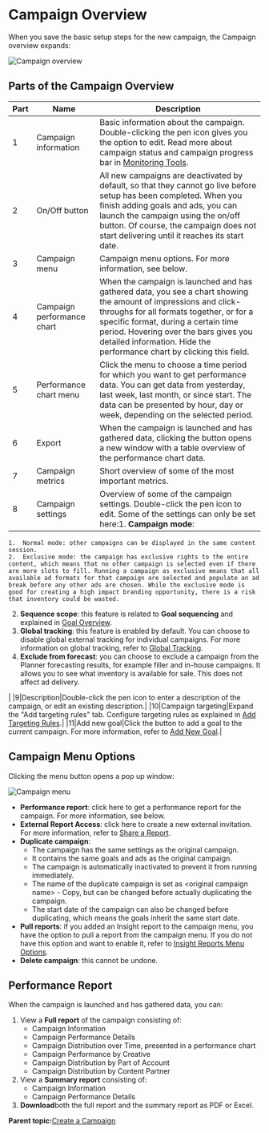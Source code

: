 # Campaign Overview

When you save the basic setup steps for the new campaign, the Campaign overview expands:

![Campaign overview](../../image/pulse_campaigns_campaign_overview.png)

## Parts of the Campaign Overview

|Part|Name|Description|
|----|----|-----------|
|1|Campaign information|Basic information about the campaign. Double-clicking the pen icon gives you the option to edit. Read more about campaign status and campaign progress bar in [Monitoring Tools](monitoring_tools.md).|
|2|On/Off button|All new campaigns are deactivated by default, so that they cannot go live before setup has been completed. When you finish adding goals and ads, you can launch the campaign using the on/off button. Of course, the campaign does not start delivering until it reaches its start date.|
|3|Campaign menu|Campaign menu options. For more information, see below.|
|4|Campaign performance chart|When the campaign is launched and has gathered data, you see a chart showing the amount of impressions and click-throughs for all formats together, or for a specific format, during a certain time period. Hovering over the bars gives you detailed information. Hide the performance chart by clicking this field.|
|5|Performance chart menu|Click the menu to choose a time period for which you want to get performance data. You can get data from yesterday, last week, last month, or since start. The data can be presented by hour, day or week, depending on the selected period.|
|6|Export|When the campaign is launched and has gathered data, clicking the button opens a new window with a table overview of the performance chart data.|
|7|Campaign metrics|Short overview of some of the most important metrics.|
|8|Campaign settings|Overview of some of the campaign settings. Double-click the pen icon to edit. Some of the settings can only be set here:1.  **Campaign mode**:
    1.  Normal mode: other campaigns can be displayed in the same content session.
    2.  Exclusive mode: the campaign has exclusive rights to the entire content, which means that no other campaign is selected even if there are more slots to fill. Running a campaign as exclusive means that all available ad formats for that campaign are selected and populate an ad break before any other ads are chosen. While the exclusive mode is good for creating a high impact branding opportunity, there is a risk that inventory could be wasted.
2.  **Sequence scope**: this feature is related to **Goal sequencing** and explained in [Goal Overview](goal_overview.md).
3.  **Global tracking**: this feature is enabled by default. You can choose to disable global external tracking for individual campaigns. For more information on global tracking, refer to [Global Tracking](settings.md#global_tracking).
4.  **Exclude from forecast**: you can choose to exclude a campaign from the Planner forecasting results, for example filler and in-house campaigns. It allows you to see what inventory is available for sale. This does not affect ad delivery.

|
|9|Description|Double-click the pen icon to enter a description of the campaign, or edit an existing description.|
|10|Campaign targeting|Expand the "Add targeting rules" tab. Configure targeting rules as explained in [Add Targeting Rules](add_targeting_rules.md).|
|11|Add new goal|Click the button to add a goal to the current campaign. For more information, refer to [Add New Goal](add_new_goal.md).|

## Campaign Menu Options

Clicking the menu button opens a pop up window:

![Campaign menu](../../image/pulse_campaigns_campaign_menu.png)

-   **Performance report**: click here to get a performance report for the campaign. For more information, see below.
-   **External Report Access**: click here to create a new external invitation. For more information, refer to [Share a Report](insight_share_a_report.md).
-   **Duplicate campaign**:
    -   The campaign has the same settings as the original campaign.
    -   It contains the same goals and ads as the original campaign.
    -   The campaign is automatically inactivated to prevent it from running immediately.
    -   The name of the duplicate campaign is set as <original campaign name\> - Copy, but can be changed before actually duplicating the campaign.
    -   The start date of the campaign can also be changed before duplicating, which means the goals inherit the same start date.
-   **Pull reports**: if you added an Insight report to the campaign menu, you have the option to pull a report from the campaign menu. If you do not have this option and want to enable it, refer to [Insight Reports Menu Options](insight_reports_menu_options.md).
-   **Delete campaign**: this cannot be undone.

## Performance Report

When the campaign is launched and has gathered data, you can:

1.  View a **Full report** of the campaign consisting of:
    -   Campaign Information
    -   Campaign Performance Details
    -   Campaign Distribution over Time, presented in a performance chart
    -   Campaign Performance by Creative
    -   Campaign Distribution by Part of Account
    -   Campaign Distribution by Content Partner
2.  View a **Summary report** consisting of:
    -   Campaign Information
    -   Campaign Performance Details
3.  **Download**both the full report and the summary report as PDF or Excel.

**Parent topic:**[Create a Campaign](../../../oadtech/ad_serving/ug/create_a_campaign.md)


